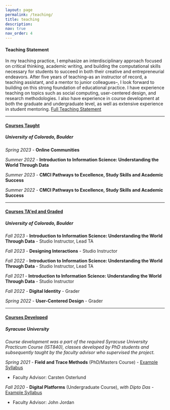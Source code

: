 ```yaml
---
layout: page
permalink: /teaching/
title: teaching
description:
nav: true
nav_order: 4
---
```

#### Teaching Statement

In my teaching practice, I emphasize an interdisciplinary approach focused on critical thinking, academic writing, and building the computational skills necessary for students to succeed in both their creative and entrepreneurial endeavors. After five years of teaching–as an instructor of record, a teaching assistant, and a mentor to junior colleagues–, I look forward to building on this strong foundation of educational practice. I have experience teaching on topics such as social computing, user-centered design, and research methodologies. I also have experience in course development at both the graduate and undergraduate level, as well as extensive experience in student mentoring.  [Full Teaching Statement](/assets/pdf/teachingstatement.pdf)

- - -

#### <u><b>Courses Taught</b></u>
##### **University of Colorado, Boulder**

*Spring 2023* - **Online Communities**

*Summer 2022* - **Introduction to Information Science: Understanding the World Through Data**

*Summer 2023* - **CMCI Pathways to Excellence, Study Skills and Academic Success**

*Summer 2022* - **CMCI Pathways to Excellence, Study Skills and Academic Success**

- - -

#### <u><b>Courses TA'ed and Graded</b></u>
##### **University of Colorado, Boulder**

*Fall 2023* - **Introduction to Information Science: Understanding the World Through Data** - Studio Instructor, Lead TA

*Fall 2023* - **Designing Interactions** - Studio Instructor

*Fall 2022* - **Introduction to Information Science: Understanding the World Through Data** - Studio Instructor, Lead TA

*Fall 2021* -  **Introduction to Information Science: Understanding the World Through Data** - Studio Instructor

*Fall 2022* - **Digital Identity** - Grader

*Spring 2022* - **User-Centered Design** - Grader

- - -

#### <b><u>Courses Developed</u></b>
##### **Syracuse University**

*Course development was a part of the required Syracuse University Practicum Course (IST840), classes developed by PhD students and subsequently taught by the faculty advisor who supervised the project.*

*Spring 2021* - **Field and Trace Methods** (PhD/Masters Course) - [Example Syllabus](/assets/pdf/trace_methods.pdf)

- Faculty Advisor: Carsten Osterlund

*Fall 2020* -  **Digital Platforms** (Undergraduate Course), *with Dipto Das* - [Example Syllabus](/assets/pdf/digital_platforms.pdf)

- Faculty Advisor: John Jordan

